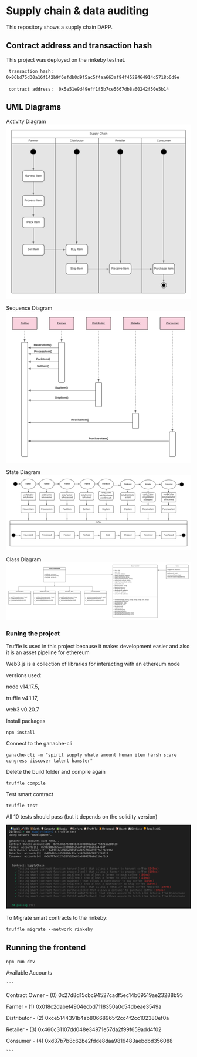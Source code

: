 # Supply chain & data auditing

This repository shows a supply chain DAPP. 

## Contract address and transaction hash

This project was deployed on the rinkeby testnet.

```
 transaction hash:  0x06bd75d30a16f142b9f6efdb0d9f5ac5f4aa663af94f4528464914d5718b6d9e

 contract address:  0x5e51e9d49eff1f5b7ce5667db8a60242f50e5b14

```

## UML Diagrams
Activity Diagram
![activity Diagram](images/activityDiagram.png)

Sequence Diagram
![sequence Diagram](images/sequenceDiagram.png)

State Diagram
![state Diagram](images/stateDiagram.png)

Class Diagram
![class Diagram](images/classDiagram.png)




###  Runing the project

Truffle is used in this project because it makes development easier
and also it is an asset pipeline for ethereum

Web3.js is a collection of libraries for interacting with an ethereum node


versions used:

node v14.17.5,

truffle v4.1.17,

web3 v0.20.7

Install packages

```
npm install

```

Connect to the ganache-cli

```
ganache-cli -m "spirit supply whale amount human item harsh scare congress discover talent hamster"

```

Delete the build folder and compile again

```
truffle compile

```
Test smart contract

```
truffle test
```
All 10 tests should pass (but it depends on the solidity version)

![truffle test](images/truffle_test.png)


To Migrate smart contracts to the rinkeby:

```
truffle migrate --network rinkeby

```

## Running the frontend


```
npm run dev

```


Available Accounts

    ```
Contract Owner -   (0) 0x27d8d15cbc94527cadf5ec14b69519ae23288b95

Farmer         -   (1) 0x018c2dabef4904ecbd7118350a0c54dbeae3549a

Distributor    -   (2) 0xce5144391b4ab80668965f2cc4f2cc102380ef0a

Retailer       -   (3) 0x460c31107dd048e34971e57da2f99f659add4f02

Consumer       -   (4) 0xd37b7b8c62be2fdde8daa9816483aebdbd356088
    
    ```





